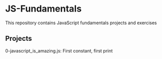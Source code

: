 # JS-Fundamentals

This repository contains JavaScript fundamentals projects and exercises

## Projects

0-javascript_is_amazing.js: First constant, first print
